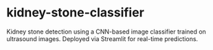 # kidney-stone-classifier
Kidney stone detection using a CNN-based image classifier trained on ultrasound images. Deployed via Streamlit for real-time predictions.
